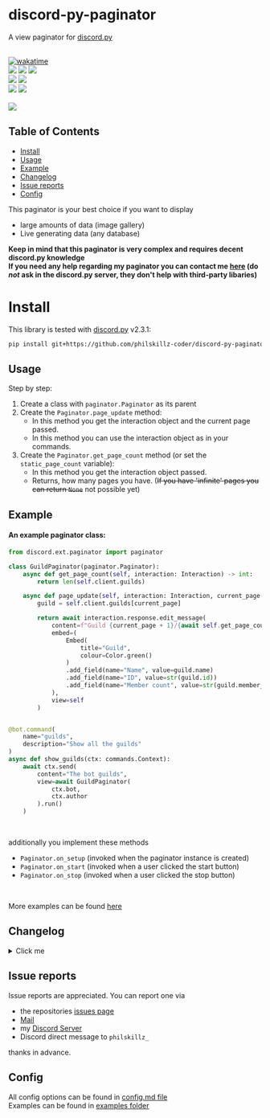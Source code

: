 # discord-py-paginator
A view paginator for [discord.py](https://github.com/Rapptz/discord.py)</br></br>
<p style="text-align: center">

   [![wakatime](https://wakatime.com/badge/user/2480a8c6-ad22-414e-8414-755209ac465a/project/7d9961f6-dd80-4c4a-b88a-ebb69ef6183f.svg)](https://wakatime.com/badge/user/2480a8c6-ad22-414e-8414-755209ac465a/project/7d9961f6-dd80-4c4a-b88a-ebb69ef6183f) <br>
   <img src="https://img.shields.io/github/languages/top/philskillz-coder/discord-py-paginator">
   <img src="https://img.shields.io/github/stars/philskillz-coder/discord-py-paginator">
   <img src="https://img.shields.io/github/forks/philskillz-coder/discord-py-paginator">
   <br>
   <img src="https://img.shields.io/github/last-commit/philskillz-coder/discord-py-paginator">
   <img src="https://img.shields.io/github/license/philskillz-coder/discord-py-paginator">
   <br>
   <img src="https://img.shields.io/github/issues/philskillz-coder/discord-py-paginator">
   <img src="https://img.shields.io/github/issues-closed/philskillz-coder/discord-py-paginator">
   <br>
   <br>
   <img src="https://repobeats.axiom.co/api/embed/14e0edd1541b4f98e45020228ee1ba2a9d3b5311.svg">
</p>

## Table of Contents
- [Install](#install)
- [Usage](#usage)
- [Example](#example)
- [Changelog](#changelog)
- [Issue reports](#issue-reports)
- [Config](#config)

This paginator is your best choice  if you want to display</br>
- large amounts of data (image gallery)
- Live generating data (any database)

**Keep in mind that this paginator is very complex and requires decent discord.py knowledge**</br>
**If you need any help regarding my paginator you can contact me [here](https://discord/APGDCfZbpW) (do _not_ ask in the discord.py server, they don't help with third-party libaries)**

# Install
This library is tested with [discord.py](https://github.com/Rapptz/discord.py) v2.3.1:

```sh
pip install git+https://github.com/philskillz-coder/discord-py-paginator
```

## Usage
Step by step:<br/>
1. Create a class with ``paginator.Paginator`` as its parent
2. Create the ``Paginator.page_update`` method:</br>
   - In this method you get the interaction object and the current page passed.
   - In this method you can use the interaction object as in your commands.
3. Create the ``Paginator.get_page_count`` method (or set the ``static_page_count`` variable):</br>
   - In this method you get the interaction object passed.
   - Returns, how many pages you have. (~~If you have 'infinite' pages you can return ``None``~~ not possible yet)


## Example
#### An example paginator class:
`````python
from discord.ext.paginator import paginator

class GuildPaginator(paginator.Paginator):
    async def get_page_count(self, interaction: Interaction) -> int:
        return len(self.client.guilds)

    async def page_update(self, interaction: Interaction, current_page: int):
        guild = self.client.guilds[current_page]

        return await interaction.response.edit_message(
            content=f"Guild {current_page + 1}/{await self.get_page_count(interaction)}",
            embed=(
                Embed(
                    title="Guild",
                    colour=Color.green()
                )
                .add_field(name="Name", value=guild.name)
                .add_field(name="ID", value=str(guild.id))
                .add_field(name="Member count", value=str(guild.member_count), inline=False)
            ),
            view=self
        )


@bot.command(
    name="guilds",
    description="Show all the guilds"
)
async def show_guilds(ctx: commands.Context):
    await ctx.send(
        content="The bot guilds",
        view=await GuildPaginator(
            ctx.bot,
            ctx.author
        ).run()
    )
`````
<br>

additionally you implement these methods
- ``Paginator.on_setup`` (invoked when the paginator instance is created)
- ``Paginator.on_start`` (invoked when a user clicked the start button)
- ``Paginator.on_stop`` (invoked when a user clicked the stop button)

<br>

More examples can be found [here](https://github.com/philskillz-coder/discord-py-paginator/tree/main/examples)

## Changelog
<details>
  <summary>Click me</summary>
  
   ````
   # v2.1.5 -> v2.1.6:
   - Added InstantPaginator (without start button)
   - Added more examples
   
   # v2.1.4 -> v2.1.5:
   - Added page_validator method
   
   # v2.1.3 -> v2.1.4:
   - Added kwargs to the Paginator class (passed to view)
   
   # v2.1.2 -> v2.1.3:
   - Added new config option _button_hidden
   - Merged InfinitePaginator into Paginator (Paginator is now infinite by default)
    
   # v2.1.1 -> v2.1.2:
   - Added InfinitePaginator
   ````
</details>

## Issue reports
Issue reports are appreciated.
You can report one via
- the repositories [issues page](https://github.com/philskillz-coder/discord-py-paginator/issues)
- [Mail](mailto:github@theskz.dev?subject=Issue%20report%20for%20discord-py-paginator&body=Repository%20link%3A%0D%0Ahttps%3A%2F%2Fgithub.com%2Fphilskillz-coder%2Fdiscord-py-paginator)
- my [Discord Server](https://discord.gg/QjntPW9fHc)
- Discord direct message to `philskillz_`

thanks in advance.

## Config
All config options can be found in [config.md file](config.md)<br>
Examples can be found in [examples folder](examples)
